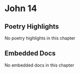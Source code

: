 # John 14

## Poetry Highlights

No poetry highlights in this chapter

## Embedded Docs

No embedded docs in this chapter

